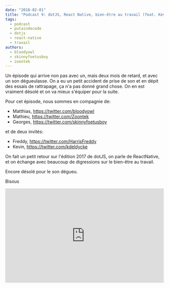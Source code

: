 ```yaml
---
date: "2018-02-01"
title: "Podcast 9: dotJS, React Native, bien-être au travail (feat. Kevin Deldycke & Freddy Harris)"
tags:
  - podcast
  - putaindecode
  - dotjs
  - react-native
  - travail
authors:
  - bloodyowl
  - skinnyfoetusboy
  - zoontek
---
```


Un épisode qui arrive non pas avec un, mais deux mois de retard, et avec un son
dégueulasse. On a eu un petit accident de prise de son et en dépit des essais de
rattrapage, ça n'a pas donné grand chose. On en est vraiment désolé et on va
mieux s'équiper pour la suite.

Pour cet épisode, nous sommes en compagnie de:

- Matthias, https://twitter.com/bloodyowl
- Mathieu, https://twitter.com/Zoontek
- Georges, https://twitter.com/skinnyfoetusboy

et de deux invités:

- Freddy, https://twitter.com/HarrisFreddy
- Kevin, https://twitter.com/kdeldycke

On fait un petit retour sur l'édition 2017 de dotJS, on parle de ReactNative, et
on échange avec beaucoup de digressions sur le bien-être au travail.

Encore désolé pour le son dégueu.

Bisous

<iframe width="100%" height="300" scrolling="no" frameborder="no" allow="autoplay" src="https://w.soundcloud.com/player/?url=https%3A//api.soundcloud.com/tracks/392848578&amp;color=%23ff5500&amp;auto_play=false&amp;hide_related=true&amp;show_comments=true&amp;show_user=true&amp;show_reposts=false&amp;show_teaser=true&amp;visual=true"></iframe>
